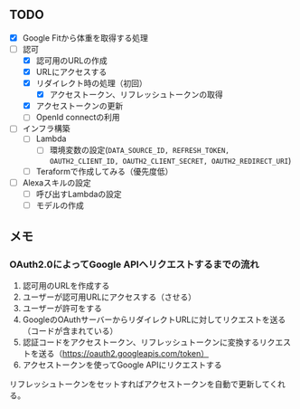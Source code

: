 ## TODO
- [x] Google Fitから体重を取得する処理
- [ ] 認可
  - [x] 認可用のURLの作成
  - [x] URLにアクセスする
  - [x] リダイレクト時の処理（初回）
    - [x] アクセストークン、リフレッシュトークンの取得
  - [x] アクセストークンの更新
  - [ ] OpenId connectの利用
- [ ] インフラ構築
  - [ ] Lambda
    - [ ] 環境変数の設定(`DATA_SOURCE_ID, REFRESH_TOKEN, OAUTH2_CLIENT_ID, OAUTH2_CLIENT_SECRET, OAUTH2_REDIRECT_URI`)
  - [ ] Teraformで作成してみる（優先度低）
- [ ] Alexaスキルの設定
  - [ ] 呼び出すLambdaの設定
  - [ ] モデルの作成

## メモ
### OAuth2.0によってGoogle APIへリクエストするまでの流れ
1. 認可用のURLを作成する
2. ユーザーが認可用URLにアクセスする（させる）
3. ユーザーが許可をする
4. GoogleのOAuthサーバーからリダイレクトURLに対してリクエストを送る（コードが含まれている）
5. 認証コードをアクセストークン、リフレッシュトークンに変換するリクエストを送る（https://oauth2.googleapis.com/token）
6. アクセストークンを使ってGoogle APIにリクエストする

リフレッシュトークンをセットすればアクセストークンを自動で更新してくれる。

